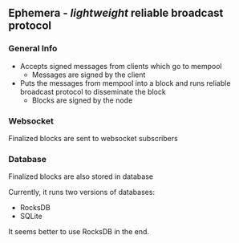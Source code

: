 ## Ephemera - _lightweight_ reliable broadcast protocol

### General Info

* Accepts signed messages from clients which go to mempool
   *  Messages are signed by the client
* Puts the messages from mempool into a block and runs reliable broadcast protocol to disseminate the block
   * Blocks are signed by the node

### Websocket

Finalized blocks are sent to websocket subscribers

### Database

Finalized blocks are also stored in database

Currently, it runs two versions of databases:
 * RocksDB
 * SQLite

It seems better to use RocksDB in the end.
